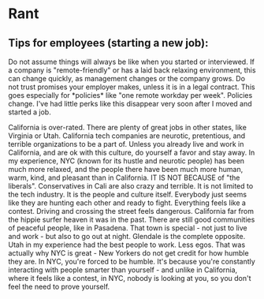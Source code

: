 # Rant

## Tips for employees \(starting a new job\):

Do not assume things will always be like when you started or interviewed. If a company is "remote-friendly" or has a laid back relaxing environment, this can change quickly, as management changes or the company grows. Do not trust promises your employer makes, unless it is in a legal contract. This goes especially for \*policies\* like "one remote workday per week". Policies change. I've had little perks like this disappear very soon after I moved and started a job. 

California is over-rated. There are plenty of great jobs in other states, like Virginia or Utah. California tech companies are neurotic, pretentious, and terrible organizations to be a part of. Unless you already live and work in California, and are ok with this culture, do yourself a favor and stay away. In my experience, NYC \(known for its hustle and neurotic people\) has been much more relaxed, and the people there have been much more human, warm, kind, and pleasant than in California. IT IS NOT BECAUSE of "the liberals". Conservatives in Cali are also crazy and terrible. It is not limited to the tech industry. It is the people and culture itself. Everybody just seems like they are hunting each other and ready to fight. Everything feels like a contest. Driving and crossing the street feels dangerous. California far from the hippie surfer heaven it was in the past. There are still good communities of peaceful people, like in Pasadena. That town is special - not just to live and work - but also to go out at night. Glendale is the complete opposite. Utah in my experience had the best people to work. Less egos. That was actually why NYC is great - New Yorkers do not get credit for how humble they are. In NYC, you're forced to be humble. It's because you're constantly interacting with people smarter than yourself - and unlike in California, where it feels like a contest, in NYC, nobody is looking at you, so you don't feel the need to prove yourself.

